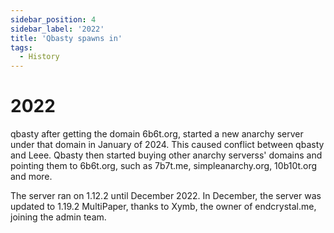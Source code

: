 ```yaml
---
sidebar_position: 4
sidebar_label: '2022'
title: 'Qbasty spawns in'
tags:
  - History
---
```


# 2022

qbasty after getting the domain 6b6t.org, started a new anarchy server under that domain in January of 2024. This caused conflict between qbasty and Leee. Qbasty then started buying other anarchy serverss' domains and pointing them to 6b6t.org, such as 7b7t.me, simpleanarchy.org, 10b10t.org and more.

The server ran on 1.12.2 until December 2022. In December, the server was updated to 1.19.2 MultiPaper, thanks to Xymb, the owner of endcrystal.me, joining the admin team.
